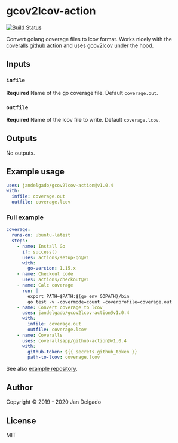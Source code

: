 # gcov2lcov-action

[![Build Status](https://github.com/jandelgado/gcov2lcov-action/workflows/test/badge.svg)](https://github.com/jandelgado/gcov2lcov-action/actions?workflow=test)

Convert golang coverage files to lcov format. Works nicely with the [coveralls
github action](https://github.com/marketplace/actions/coveralls-github-action) and
uses [gcov2lcov](https://github.com/jandelgado/gcov2lcov) under the hood.

## Inputs

### `infile`

**Required** Name of the go coverage file. Default `coverage.out`.

### `outfile`

**Required** Name of the lcov file to write. Default `coverage.lcov`.

## Outputs

No outputs.

## Example usage

```yaml
uses: jandelgado/gcov2lcov-action@v1.0.4
with:
  infile: coverage.out
  outfile: coverage.lcov
```

### Full example

```yaml
coverage:
  runs-on: ubuntu-latest
  steps:
    - name: Install Go
      if: success()
      uses: actions/setup-go@v1
      with:
        go-version: 1.15.x
    - name: Checkout code
      uses: actions/checkout@v1
    - name: Calc coverage
      run: |
        export PATH=$PATH:$(go env GOPATH)/bin
        go test -v -covermode=count -coverprofile=coverage.out
    - name: Convert coverage to lcov
      uses: jandelgado/gcov2lcov-action@v1.0.4
      with:
        infile: coverage.out
        outfile: coverage.lcov
    - name: Coveralls
      uses: coverallsapp/github-action@v1.0.4
      with:
        github-token: ${{ secrets.github_token }}
        path-to-lcov: coverage.lcov
```

See also [example repository](https://github.com/jandelgado/golang-ci-template-github-actions).

## Author

Copyright &copy; 2019 - 2020 Jan Delgado

## License

MIT
